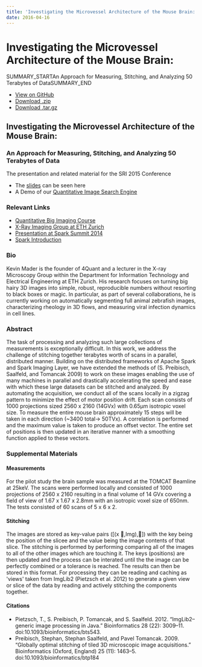 ```yaml
---
title: 'Investigating the Microvessel Architecture of the Mouse Brain:'
date: 2016-04-16
---
```


# Investigating the Microvessel Architecture of the Mouse Brain:

SUMMARY_STARTAn Approach for Measuring, Stitching, and Analyzing 50 Terabytes of DataSUMMARY_END

* [View on GitHub](https://github.com/4Quant/SRI2015)
* [Download .zip](https://github.com/4Quant/SRI2015/zipball/master)
* [Download .tar.gz](https://github.com/4Quant/SRI2015/tarball/master)

## Investigating the Microvessel Architecture of the Mouse Brain:

### An Approach for Measuring, Stitching, and Analyzing 50 Terabytes of Data

The presentation and related material for the SRI 2015 Conference

* The [slides](/slides/Investigating-the-Microvessel-Architecture) can be seen here
* A Demo of our [Quantitative Image Search Engine](https://kmader.shinyapps.io/SearchMachineDemo)

### Relevant Links

* [Quantitative Big Imaging Course](http://kmader.github.io/Quantitative-Big-Imaging-2015/)
* [X-Ray Imaging Group at ETH Zurich](http://www.biomed.ee.ethz.ch/research/x-ray_imaging)
* [Presentation at Spark Summit 2014](http://4quant.com/spark-summit-2014-presentation)
* [Spark Introduction](http://4quant.com/spark-introduction/)

### Bio

Kevin Mader is the founder of 4Quant and a lecturer in the X-ray Microscopy Group within the Department for Information Technology and Electrical Engineering at ETH Zurich. His research focuses on turning big hairy 3D images into simple, robust, reproducible numbers without resorting to black boxes or magic. In particular, as part of several collaborations, he is currently working on automatically segmenting full animal zebrafish images, characterizing rheology in 3D flows, and measuring viral infection dynamics in cell lines.

### Abstract

The task of processing and analyzing such large collections of measurements is exceptionally difficult. In this work, we address the challenge of stitching together terabytes worth of scans in a parallel, distributed manner. Building on the distributed frameworks of Apache Spark and Spark Imaging Layer, we have extended the methods of (S. Preibisch, Saalfeld, and Tomancak 2009) to work on these images enabling the use of many machines in parallel and drastically accelerating the speed and ease with which these large datasets can be stitched and analyzed. By automating the acquisition, we conduct all of the scans locally in a zigzag pattern to minimize the effect of motor position drift. Each scan consists of 1000 projections sized 2560 x 2160 (14GVx) with 0.65μm isotropic voxel size. To measure the entire mouse brain approximately 15 steps will be taken in each direction (~3400 total→ 50TVx). A correlation is performed and the maximum value is taken to produce an offset vector. The entire set of positions is then updated in an iterative manner with a smoothing function applied to these vectors.

### Supplemental Materials

#### Measurements

For the pilot study the brain sample was measured at the TOMCAT Beamline at 25keV. The scans were performed locally and consisted of 1000 projections of 2560 x 2160 resulting in a final volume of 14 GVx covering a field of view of 1.67 x 1.67 x 2.8mm with an isotropic voxel size of 650nm. The tests consisted of 60 scans of 5 x 6 x 2.

#### Stitching

The images are stored as key-value pairs ([(x ⃗,Img),⋯]) with the key being the position of the slicee and the value being the image contents of that slice. The stitching is performed by performing comparing all of the images to all of the other images which are touching it. The keys (positions) are then updated and the process can be interated until the the image can be perfectly combined or a tolerance is reached. The results can then be stored in this format. For processing they can be reading and caching as 'views' taken from ImgLib2 (Pietzsch et al. 2012) to generate a given view or slice of the data by reading and actively stitching the components together.

#### Citations

* Pietzsch, T., S. Preibisch, P. Tomancak, and S. Saalfeld. 2012. “ImgLib2–generic image processing in Java.” Bioinformatics 28 (22): 3009–11. doi:10.1093/bioinformatics/bts543.
* Preibisch, Stephan, Stephan Saalfeld, and Pavel Tomancak. 2009. “Globally optimal stitching of tiled 3D microscopic image acquisitions.” Bioinformatics (Oxford, England) 25 (11): 1463–5. doi:10.1093/bioinformatics/btp184
